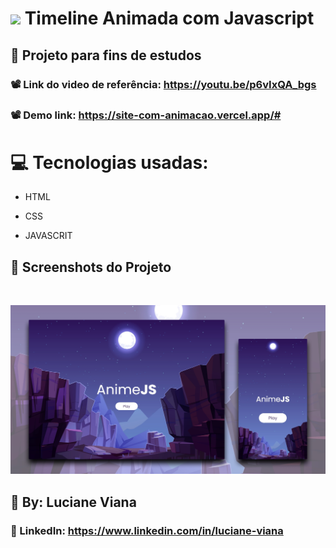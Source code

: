 #  <img src="https://github.com/everton-dgn/everton-dgn/blob/main/gif/Hi.gif?raw=true" width="30px"> Timeline Animada com Javascript

##   :book: Projeto para fins de estudos 

###   📽️ Link do video de referência: https://youtu.be/p6vIxQA_bgs

###   📽️ Demo link: https://site-com-animacao.vercel.app/#

# :computer: Tecnologias usadas:

 * HTML

 * CSS

 * JAVASCRIT
 
##  :camera_flash: Screenshots do Projeto
<br> 

![Imagem do projeto](https://github.com/Lucianevianagbi/site-com-animacao/blob/master/img/img1.jpg)
<br>

## :woman: By:  Luciane Viana

### :link: LinkedIn: https://www.linkedin.com/in/luciane-viana
